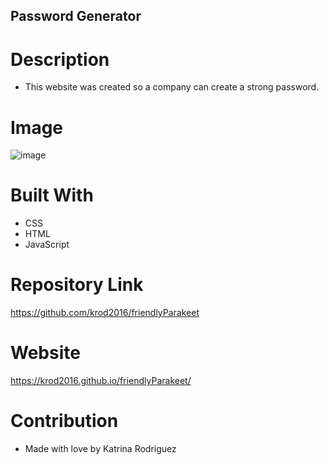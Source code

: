 ## Password Generator

# Description
* This website was created so a company can create a strong password.

# Image
![image](https://user-images.githubusercontent.com/88009884/136723800-d73008a2-be25-44ff-85ec-41f89dd606e2.png)

# Built With
* CSS
* HTML
* JavaScript

# Repository Link
https://github.com/krod2016/friendlyParakeet

# Website
https://krod2016.github.io/friendlyParakeet/

# Contribution
* Made with love by Katrina Rodriguez
